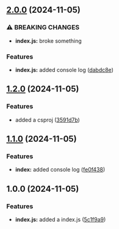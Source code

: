 ## [2.0.0](https://github.com/StuwiiDev/semver-testing/compare/v1.2.0...v2.0.0) (2024-11-05)

### ⚠ BREAKING CHANGES

* **index.js:** broke something

### Features

* **index.js:** added console log ([dabdc8e](https://github.com/StuwiiDev/semver-testing/commit/dabdc8e3929dd4c2eb8a253caa76c8e84aa462de))

## [1.2.0](https://github.com/StuwiiDev/semver-testing/compare/v1.1.0...v1.2.0) (2024-11-05)

### Features

* added a csproj ([3591d7b](https://github.com/StuwiiDev/semver-testing/commit/3591d7b9bd52aad76c0cc648897a1247d3d78c54))

## [1.1.0](https://github.com/StuwiiDev/semver-testing/compare/v1.0.0...v1.1.0) (2024-11-05)

### Features

* **index:** added console log ([fe0f438](https://github.com/StuwiiDev/semver-testing/commit/fe0f438c6092f0e45b8b5a9c3caffd302cc78fc5))

## 1.0.0 (2024-11-05)

### Features

* **index.js:** added a index.js ([5c1f9a9](https://github.com/StuwiiDev/semver-testing/commit/5c1f9a975540a5b0c8e53bd47d885dbf6390888c))
